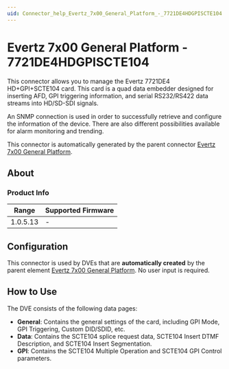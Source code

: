 ```yaml
---
uid: Connector_help_Evertz_7x00_General_Platform_-_7721DE4HDGPISCTE104
---
```


# Evertz 7x00 General Platform - 7721DE4HDGPISCTE104

This connector allows you to manage the Evertz 7721DE4 HD+GPI+SCTE104 card. This card is a quad data embedder designed for inserting AFD, GPI triggering information, and serial RS232/RS422 data streams into HD/SD-SDI signals.

An SNMP connection is used in order to successfully retrieve and configure the information of the device. There are also different possibilities available for alarm monitoring and trending.

This connector is automatically generated by the parent connector [Evertz 7x00 General Platform](https://catalog.dataminer.services/?q=Evertz%207x00%20General%20Platform).

## About

### Product Info

| Range     | Supported Firmware     |
|-----------|------------------------|
| 1.0.5.13  | \-                     |

## Configuration

This connector is used by DVEs that are **automatically created** by the parent element [Evertz 7x00 General Platform](https://catalog.dataminer.services/?q=Evertz%207x00%20General%20Platform). No user input is required.

## How to Use

The DVE consists of the following data pages:

- **General**: Contains the general settings of the card, including GPI Mode, GPI Triggering, Custom DID/SDID, etc.
- **Data**: Contains the SCTE104 splice request data, SCTE104 Insert DTMF Description, and SCTE104 Insert Segmentation.
- **GPI**: Contains the SCTE104 Multiple Operation and SCTE104 GPI Control parameters.
